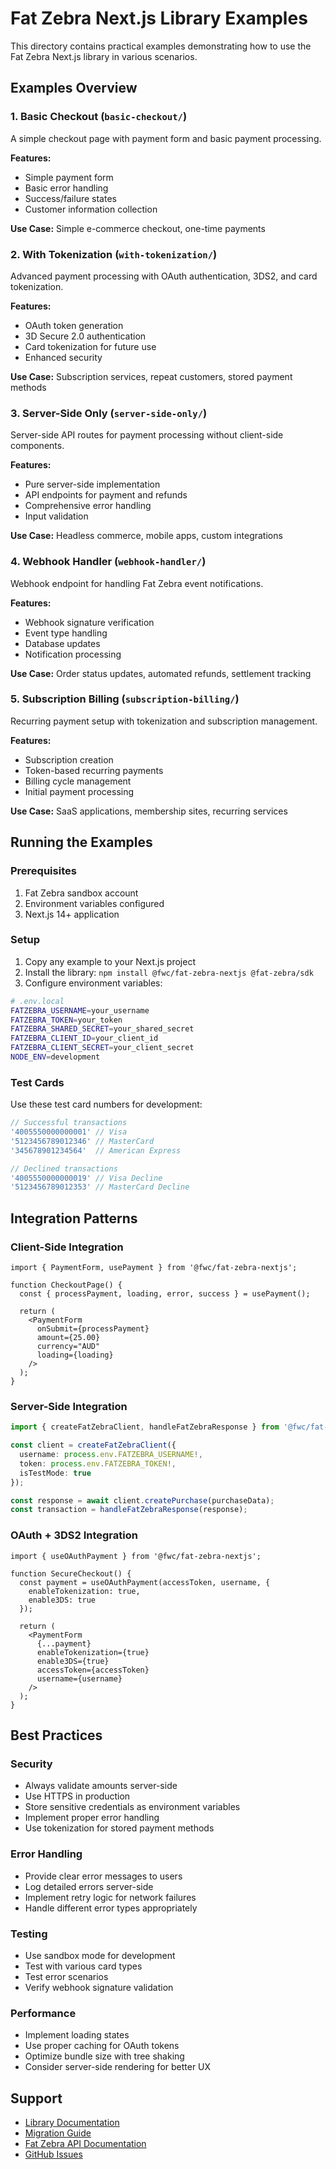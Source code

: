# Fat Zebra Next.js Library Examples

This directory contains practical examples demonstrating how to use the Fat Zebra Next.js library in various scenarios.

## Examples Overview

### 1. Basic Checkout (`basic-checkout/`)
A simple checkout page with payment form and basic payment processing.

**Features:**
- Simple payment form
- Basic error handling
- Success/failure states
- Customer information collection

**Use Case:** Simple e-commerce checkout, one-time payments

### 2. With Tokenization (`with-tokenization/`)
Advanced payment processing with OAuth authentication, 3DS2, and card tokenization.

**Features:**
- OAuth token generation
- 3D Secure 2.0 authentication
- Card tokenization for future use
- Enhanced security

**Use Case:** Subscription services, repeat customers, stored payment methods

### 3. Server-Side Only (`server-side-only/`)
Server-side API routes for payment processing without client-side components.

**Features:**
- Pure server-side implementation
- API endpoints for payment and refunds
- Comprehensive error handling
- Input validation

**Use Case:** Headless commerce, mobile apps, custom integrations

### 4. Webhook Handler (`webhook-handler/`)
Webhook endpoint for handling Fat Zebra event notifications.

**Features:**
- Webhook signature verification
- Event type handling
- Database updates
- Notification processing

**Use Case:** Order status updates, automated refunds, settlement tracking

### 5. Subscription Billing (`subscription-billing/`)
Recurring payment setup with tokenization and subscription management.

**Features:**
- Subscription creation
- Token-based recurring payments
- Billing cycle management
- Initial payment processing

**Use Case:** SaaS applications, membership sites, recurring services

## Running the Examples

### Prerequisites

1. Fat Zebra sandbox account
2. Environment variables configured
3. Next.js 14+ application

### Setup

1. Copy any example to your Next.js project
2. Install the library: `npm install @fwc/fat-zebra-nextjs @fat-zebra/sdk`
3. Configure environment variables:

```bash
# .env.local
FATZEBRA_USERNAME=your_username
FATZEBRA_TOKEN=your_token
FATZEBRA_SHARED_SECRET=your_shared_secret
FATZEBRA_CLIENT_ID=your_client_id
FATZEBRA_CLIENT_SECRET=your_client_secret
NODE_ENV=development
```

### Test Cards

Use these test card numbers for development:

```typescript
// Successful transactions
'4005550000000001' // Visa
'5123456789012346' // MasterCard
'345678901234564'  // American Express

// Declined transactions
'4005550000000019' // Visa Decline
'5123456789012353' // MasterCard Decline
```

## Integration Patterns

### Client-Side Integration

```tsx
import { PaymentForm, usePayment } from '@fwc/fat-zebra-nextjs';

function CheckoutPage() {
  const { processPayment, loading, error, success } = usePayment();
  
  return (
    <PaymentForm 
      onSubmit={processPayment}
      amount={25.00}
      currency="AUD"
      loading={loading}
    />
  );
}
```

### Server-Side Integration

```typescript
import { createFatZebraClient, handleFatZebraResponse } from '@fwc/fat-zebra-nextjs/server';

const client = createFatZebraClient({
  username: process.env.FATZEBRA_USERNAME!,
  token: process.env.FATZEBRA_TOKEN!,
  isTestMode: true
});

const response = await client.createPurchase(purchaseData);
const transaction = handleFatZebraResponse(response);
```

### OAuth + 3DS2 Integration

```tsx
import { useOAuthPayment } from '@fwc/fat-zebra-nextjs';

function SecureCheckout() {
  const payment = useOAuthPayment(accessToken, username, {
    enableTokenization: true,
    enable3DS: true
  });
  
  return (
    <PaymentForm 
      {...payment}
      enableTokenization={true}
      enable3DS={true}
      accessToken={accessToken}
      username={username}
    />
  );
}
```

## Best Practices

### Security
- Always validate amounts server-side
- Use HTTPS in production
- Store sensitive credentials as environment variables
- Implement proper error handling
- Use tokenization for stored payment methods

### Error Handling
- Provide clear error messages to users
- Log detailed errors server-side
- Implement retry logic for network failures
- Handle different error types appropriately

### Testing
- Use sandbox mode for development
- Test with various card types
- Test error scenarios
- Verify webhook signature validation

### Performance
- Implement loading states
- Use proper caching for OAuth tokens
- Optimize bundle size with tree shaking
- Consider server-side rendering for better UX

## Support

- [Library Documentation](../docs/api.md)
- [Migration Guide](../docs/migration.md)
- [Fat Zebra API Documentation](https://docs.fatzebra.com)
- [GitHub Issues](https://github.com/your-org/fat-zebra-nextjs/issues)